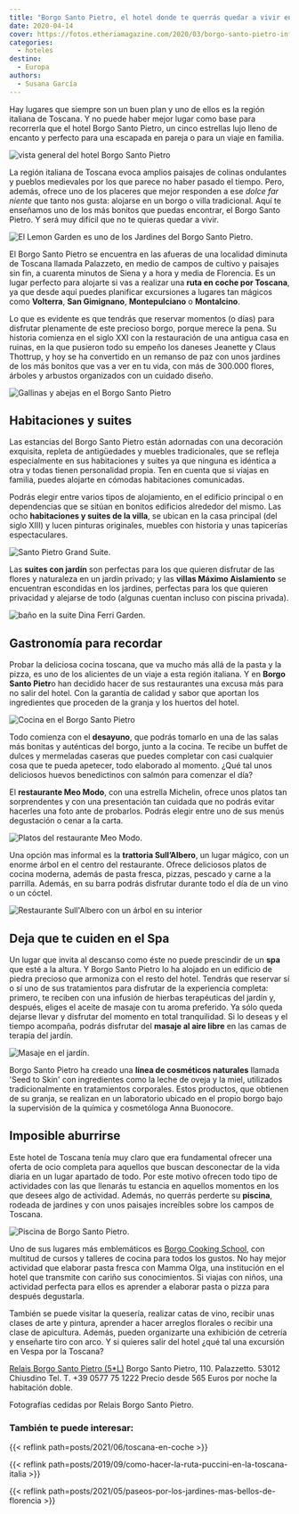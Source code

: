 ```yaml
---
title: "Borgo Santo Pietro, el hotel donde te querrás quedar a vivir en la Toscana"
date: 2020-04-14
cover: https://fotos.etheriamagazine.com/2020/03/borgo-santo-pietro-infinity-pool.jpg
categories: 
  - hoteles
destino: 
  - Europa
authors: 
  - Susana García
---
```


Hay lugares que siempre son un buen plan y uno de ellos es la región italiana de Toscana. Y no puede haber mejor lugar como base para recorrerla que el hotel Borgo Santo Pietro, un cinco estrellas lujo lleno de encanto y perfecto para una escapada en pareja o para un viaje en familia.

![vista general del hotel Borgo Santo Pietro](https://fotos.etheriamagazine.com/2020/03/Borgo-Santo-Prieto.jpg "Hotel Borgo Santo Pietro.")

La región italiana de Toscana evoca amplios paisajes de colinas ondulantes y pueblos 
medievales por los que parece no haber pasado el tiempo. Pero, además, ofrece uno de los 
placeres que mejor responden a ese _dolce far niente_ que tanto nos gusta: alojarse en 
un borgo o villa tradicional. Aquí te enseñamos uno de los más bonitos que puedas 
encontrar, el Borgo Santo Pietro. Y será muy difícil que no te quieras quedar a vivir. 

![El Lemon Garden es uno de los Jardines del Borgo Santo Pietro.](https://fotos.etheriamagazine.com/2020/03/Borgo-Santo-Prieto-Lemon-tree-terrace.jpg "El Lemon Garden es uno de los Jardines del Borgo Santo Pietro.")

El Borgo Santo Pietro se encuentra en las afueras de una localidad diminuta de Toscana 
llamada Palazzeto, en medio de campos de cultivo y paisajes sin fin, a cuarenta minutos 
de Siena y a hora y media de Florencia. Es un lugar perfecto para alojarte si vas a 
realizar una **ruta en coche por Toscana**, ya que desde aquí puedes planificar 
excursiones a lugares tan mágicos como **Volterra**, **San Gimignano**, 
**Montepulciano** o **Montalcino**. 

Lo que es evidente es que tendrás que reservar momentos (o días) para disfrutar 
plenamente de este precioso borgo, porque merece la pena. Su historia comienza en el 
siglo XXI con la restauración de una antigua casa en ruinas, en la que pusieron todo su 
empeño los daneses Jeanette y Claus Thottrup, y hoy se ha convertido en un remanso de 
paz con unos jardines de los más bonitos que vas a ver en tu vida, con más de 300.000 
flores, árboles y arbustos organizados con un cuidado diseño. 

![Gallinas y abejas en el Borgo Santo Pietro](https://fotos.etheriamagazine.com/2020/03/Borgo-santo-Prieto-granja.jpg "Detalles de la granja del Borgo.")

## Habitaciones y suites

Las estancias del Borgo Santo Pietro están adornadas con una decoración exquisita, 
repleta de antigüedades y muebles tradicionales, que se refleja especialmente en sus 
habitaciones y suites ya que ninguna es idéntica a otra y todas tienen personalidad 
propia. Ten en cuenta que si viajas en familia, puedes alojarte en cómodas habitaciones 
comunicadas. 

Podrás elegir entre varios tipos de alojamiento, en el edificio principal o en 
dependencias que se sitúan en bonitos edificios alrededor del mismo. Las ocho 
**habitaciones y suites de la villa**, se ubican en la casa principal (del siglo XIII) y 
lucen pinturas originales, muebles con historia y unas tapicerías espectaculares. 

![Santo Pietro Grand Suite.](https://fotos.etheriamagazine.com/2020/03/Borgo-santo-pietro-suite.jpg "Santo Pietro Grand Suite.")

Las **suites con jardín** son perfectas para los que quieren disfrutar de las flores y 
naturaleza en un jardín privado; y las **villas Máximo Aislamiento** se encuentran 
escondidas en los jardines, perfectas para los que quieren privacidad y alejarse de todo 
(algunas cuentan incluso con piscina privada). 

![baño en  la suite Dina Ferri Garden.](https://fotos.etheriamagazine.com/2020/03/Hotel-borgo-santo-pietro-bano.jpg "Dina Ferri Garden Suite.")

## Gastronomía para recordar

Probar la deliciosa cocina toscana, que va mucho más allá de la pasta y la pizza, es uno 
de los alicientes de un viaje a esta región italiana. Y en **Borgo Santo Pietr**o han 
decidido hacer de sus restaurantes una excusa más para no salir del hotel. Con la 
garantía de calidad y sabor que aportan los ingredientes que proceden de la granja y los 
huertos del hotel. 

![Cocina en el Borgo Santo Pietro](https://fotos.etheriamagazine.com/2020/03/Borgo-santo-prieto-desayuno.jpg "Desayuno en el Borgo Santo Pietro.")

Todo comienza con el **desayuno**, que podrás tomarlo en una de las salas más bonitas y 
auténticas del borgo, junto a la cocina. Te recibe un buffet de dulces y mermeladas 
caseras que puedes completar con casi cualquier cosa que te pueda apetecer, todo 
elaborado al momento. ¿Qué tal unos deliciosos huevos benedictinos con salmón para 
comenzar el día? 

El **restaurante Meo Modo**, con una estrella Michelin, ofrece unos platos tan 
sorprendentes y con una presentación tan cuidada que no podrás evitar hacerles una foto 
ante de probarlos. Podrás elegir entre uno de sus menús degustación o cenar a la carta. 

![Platos del restaurante Meo Modo.](https://fotos.etheriamagazine.com/2020/03/Borgo-Santo-Prieto-restaurante-platos.jpg "Platos del restaurante Meo Modo.")

Una opción mas informal es la **trattoria Sull’Albero**, un lugar mágico, con un enorme 
árbol en el centro del restaurante. Ofrece deliciosos platos de cocina moderna, además 
de pasta fresca, pizzas, pescado y carne a la parrilla. Además, en su barra podrás 
disfrutar durante todo el día de un vino o un cóctel. 

![Restaurante Sull'Albero con un árbol en su interior](https://fotos.etheriamagazine.com/2020/03/Borgo-Santo-Pietro-TRATTORIA-SULLALBERO.jpg "Restaurante Sull'Albero.")

## Deja que te cuiden en el Spa

Un lugar que invita al descanso como éste no puede prescindir de un **spa** que esté a 
la altura. Y Borgo Santo Pietro lo ha alojado en un edificio de piedra precioso que 
armoniza con el resto del hotel. Tendrás que reservar sí o sí uno de sus tratamientos 
para disfrutar de la experiencia completa: primero, te reciben con una infusión de 
hierbas terapéuticas del jardín y, después, eliges el aceite de masaje con tu aroma 
preferido. Ya sólo queda dejarse llevar y disfrutar del momento en total tranquilidad. 
Si lo deseas y el tiempo acompaña, podrás disfrutar del **masaje al aire libre** en las 
camas de terapia del jardín. 

![Masaje en el jardín.](https://fotos.etheriamagazine.com/2020/03/borgo-santo-prieto-masaje.jpg "Masaje en el jardín.")

Borgo Santo Pietro ha creado una **línea de cosméticos naturales** llamada 'Seed to 
Skin' con ingredientes como la leche de oveja y la miel, utilizados tradicionalmente en 
tratamientos corporales. Estos productos, que obtienen de su granja, se realizan en un 
laboratorio ubicado en el propio borgo bajo la supervisión de la química y cosmetóloga 
Anna Buonocore. 

## Imposible aburrirse

Este hotel de Toscana tenía muy claro que era fundamental ofrecer una oferta de ocio 
completa para aquellos que buscan desconectar de la vida diaria en un lugar apartado de 
todo. Por este motivo ofrecen todo tipo de actividades con las que llenarás tu estancia 
en aquellos momentos en los que desees algo de actividad. Además, no querrás perderte su 
**piscina**, rodeada de jardines y con unos paisajes increíbles sobre los campos de 
Toscana. 

![Piscina de Borgo Santo Pietro.](https://fotos.etheriamagazine.com/2020/03/Borgo-Santo-Prieto-piscina.jpg "Piscina de Borgo Santo Pietro.")

Uno de sus lugares más emblemáticos es [Borgo Cooking 
School](https://www.borgocookingschool.com/en/), con multitud de cursos y talleres de 
cocina para todos los gustos. No hay mejor actividad que elaborar pasta fresca con Mamma 
Olga, una institución en el hotel que transmite con cariño sus conocimientos. Si viajas 
con niños, una actividad perfecta para ellos es aprender a elaborar pasta o pizza para 
después degustarla. 

También se puede visitar la quesería, realizar catas de vino, recibir unas clases de 
arte y pintura, aprender a hacer arreglos florales o recibir una clase de apicultura. 
Además, pueden organizarte una exhibición de cetrería y enseñarte tiro con arco. Y si 
quieres salir del hotel ¿qué tal una excursión en Vespa por la Toscana? 

[Relais Borgo Santo Pietro (5\*L)](https://borgosantopietro.com/es/) Borgo Santo Pietro, 
110. Palazzetto. 53012 Chiusdino Tel. T. +39 0577 75 1222 Precio desde 565 Euros por 
noche la habitación doble. 

Fotografías cedidas por Relais Borgo Santo Pietro. 

### También te puede interesar:

{{< reflink path=posts/2021/06/toscana-en-coche >}} 

{{< reflink path=posts/2019/09/como-hacer-la-ruta-puccini-en-la-toscana-italia >}} 

{{< reflink path=posts/2021/05/paseos-por-los-jardines-mas-bellos-de-florencia >}}
